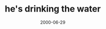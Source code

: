 ---
layout: base.njk
title : 'he&#39;s drinking the water' 
view_title : 'he&#39;s drinking the water' 
year : '2000' 
date : '2000-06-29' 
img_file : '/drawing/drinkwater.png' 
html_file : 'drinkwater' 
next_html : 'lovecake.html' 
year_order : '446' 
permalink : "title/{{html_file}}.html"
---